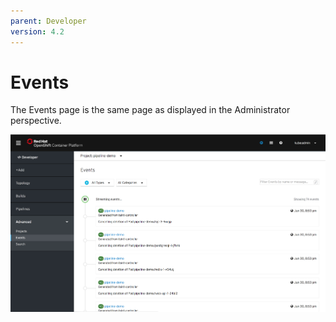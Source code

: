 ```yaml
---
parent: Developer
version: 4.2
---
```


# Events
The Events page is the same page as displayed in the Administrator perspective.

![Add events page](img/image3.png)
